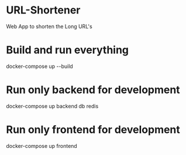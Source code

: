 # URL-Shortener
Web App to shorten the Long URL's 

# Build and run everything
docker-compose up --build

# Run only backend for development
docker-compose up backend db redis

# Run only frontend for development
docker-compose up frontend